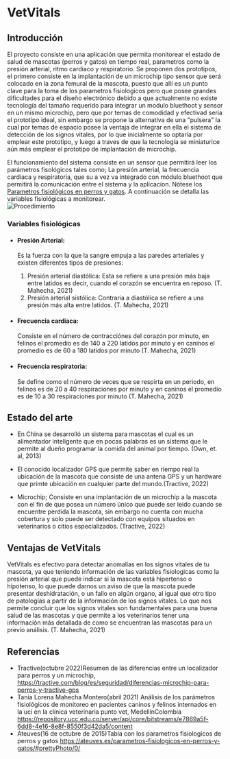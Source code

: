 # VetVitals
## Introducción
El proyecto consiste en una aplicación que permita monitorear el estado de salud de mascotas (perros y gatos) en tiempo real, parametros como la presión arterial, ritmo cardiaco y respiratorio. Se proponen dos prototipos, el primero consiste en la implantación de un microchip tipo sensor que será colocado en la zona femural de la mascota, puesto que allí es un punto clave para la toma de los parametros fisiologicos pero que posee grandes dificultades para el diseño electrónico debido a que actualmente no existe tecnología del tamaño requerido para integrar un modulo bluethoot y sensor en un mismo microchip, pero que por temas de comodidad y efectivad seria el prototipo ideal, sin embargo se propone la alternativa de una "pulsera" la cual por temas de espacio posee la ventaja de integrar en ella el sistema de detección de los signos vitales, por lo que inicialmente so optaría por emplear este prototipo, y luego a traves de que la tecnología se miniaturice aún más emplear el prototipo de implantación de microchip.

El funcionamiento del sistema consiste en un sensor que permitirá leer los parámetros fisológicos tales como; La presión arterial, la frecuencia cardiaca y respiratoria, que su a vez va integrado con módulo bluethoot que permitirá la comunicación entre el sistema y la aplicacion. Nótese los [Parametros fisiológicos en perros y gatos](https://ateuves.es/parametros-fisiologicos-en-perros-y-gatos/#prettyPhoto/0/). A continuación se detalla las variables fisiológicas a monitorear.  
![Procedimiento](https://stories.freepiklabs.com/storage/16179/Animal-Shelter-01.svg)

### Variables fisiológicas
* #### Presión Arterial: 
  Es la fuerza con la que la sangre empuja a las paredes arteriales y existen diferentes tipos de presiones:
  
  1. Presión arterial diastólica: Esta se refiere a una presión más baja entre latidos es decir, cuando el corazón se encuentra en reposo. (T. Mahecha, 2021)
  2. Presión arterial sistólica: Contraria a diastólica se refiere a una presión más alta entre latidos. (T. Mahecha, 2021)
* #### Frecuencia cardiaca:
  Consiste en el número de contracciónes del corazón por minuto, en felinos el promedio es de 140 a 220 latidos por minuto y en caninos el       promedio es de 60 a  180 latidos por minuto (T. Mahecha, 2021)
* #### Frecuencia respiratoria: 
  Se define como el número de veces que se respirta en un periodo, en felinos es de 20 a 40 respiraciones por minuto y en caninos el promedio es de 10 a 30 respiraciones por minuto (T. Mahecha, 2021)
  
## Estado del arte
+ En China se desarrolló un sistema para mascotas el cual es un alimentador inteligente
que en pocas palabras es un sistema que le permite al dueño programar la comida del animal por tiempo. (Own, et. al, 2013)

+ El conocido localizador GPS que permite saber en riempo real la ubicación de la mascota que consiste de una antena GPS y un hardware que primte ubicación en cualquier parte del mundo.(Tractive, 2022)

+ Microchip; Consiste en una implantación de un microchip a la mascota con el fin de que posea un número único que puede ser leido cuando se encuentre perdida la mascota, sin embargo no cuenta con mucha cobertura y solo puede ser detectado con equipos situados en veterinarios o citios especializados. (Tractive, 2022)

## Ventajas de VetVitals
  VetVitals es efectivo para detectar anomalías en los signos vitales de tu mascota, ya que teniendo información de las variables fisiologicas como la presión arterial que puede indicar si la mascota está hipertenso o hipotenso, lo que puede darnos un aviso de que la mascota puede presentar deshidratación, o un fallo en algún organo, al igual que otro tipo de patologías a partir de la información de los signos vitales. Lo que nos permite concluir que los signos vitales son fundamentales para una buena salud de las mascotas y que permite a los veterinarios tener una información más detallada de como se encuentran las mascotas para un previo análisis. (T. Mahecha, 2021)

## Referencias
* Tractive(octubre 2022)Resumen de las diferencias entre un localizador para perros y un microchip, https://tractive.com/blog/es/seguridad/diferencias-microchip-para-perros-y-tractive-gps
* Tania Lorena Mahecha Montero(abril 2021) Análisis de los parámetros fisiológicos de monitoreo en pacientes caninos y
felinos internados en la uci en la clínica veterinaria punto vet, MedellínColombia
https://repository.ucc.edu.co/server/api/core/bitstreams/e7869a5f-6dd8-4e16-8e8f-8550f3d42da5/content
* Ateuves(16 de octubre de 2015)Tabla con los parametros fisiologicos de perros y gatos 
https://ateuves.es/parametros-fisiologicos-en-perros-y-gatos/#prettyPhoto/0/
